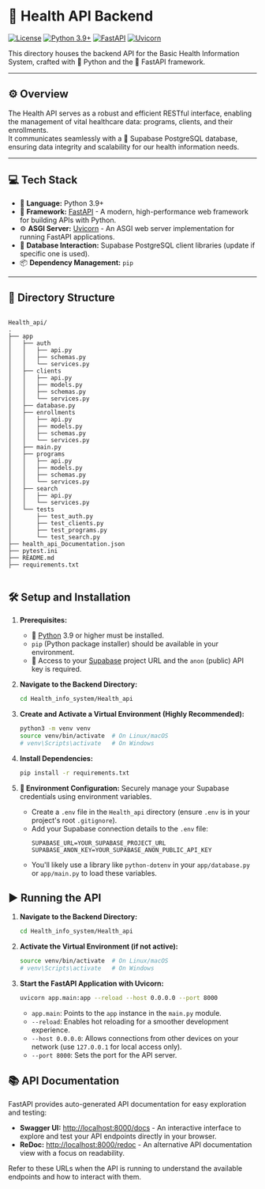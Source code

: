 # 🏥 Health API Backend

[![License](https://img.shields.io/badge/License-MIT-yellow.svg)](https://opensource.org/licenses/MIT) 
[![Python 3.9+](https://img.shields.io/badge/python-3.9+-blue.svg)](https://www.python.org/downloads/)
[![FastAPI](https://img.shields.io/badge/FastAPI-005571?style=for-the-badge&logo=fastapi)](https://fastapi.tiangolo.com/)
[![Uvicorn](https://img.shields.io/badge/Uvicorn-8DE05F?style=for-the-badge&logo=uvicorn)](https://www.uvicorn.org/)

This directory houses the backend API for the Basic Health Information System, crafted with 🐍 Python and the 🚀 FastAPI framework.

---

## ⚙️ Overview

The Health API serves as a robust and efficient RESTful interface, enabling the management of vital healthcare data: programs, clients, and their enrollments.  
It communicates seamlessly with a 💾 Supabase PostgreSQL database, ensuring data integrity and scalability for our health information needs.

---

## 💻 Tech Stack

- 🐍 **Language:** Python 3.9+
- 🚀 **Framework:** [FastAPI](https://fastapi.tiangolo.com/) - A modern, high-performance web framework for building APIs with Python.
- ⚙️ **ASGI Server:** [Uvicorn](https://www.uvicorn.org/) - An ASGI web server implementation for running FastAPI applications.
- 💾 **Database Interaction:** Supabase PostgreSQL client libraries (update if specific one is used).
- 📦 **Dependency Management:** `pip`

---

## 📂 Directory Structure

```text

Health_api/
.
├── app
│   ├── auth
│   │   ├── api.py
│   │   ├── schemas.py
│   │   └── services.py
│   ├── clients
│   │   ├── api.py
│   │   ├── models.py
│   │   ├── schemas.py
│   │   └── services.py
│   ├── database.py
│   ├── enrollments
│   │   ├── api.py
│   │   ├── models.py
│   │   ├── schemas.py
│   │   └── services.py
│   ├── main.py
│   ├── programs
│   │   ├── api.py
│   │   ├── models.py
│   │   ├── schemas.py
│   │   └── services.py
│   ├── search
│   │   ├── api.py
│   │   └── services.py
│   └── tests
│       ├── test_auth.py
│       ├── test_clients.py
│       ├── test_programs.py
│       └── test_search.py
├── health_api_Documentation.json
├── pytest.ini
├── README.md
├── requirements.txt


```

## 🛠️ Setup and Installation

1.  **Prerequisites:**
    * 🐍 [Python](https://www.python.org/downloads/) 3.9 or higher must be installed.
    * `pip` (Python package installer) should be available in your environment.
    * 🔑 Access to your [Supabase](https://supabase.com/) project URL and the `anon` (public) API key is required.

2.  **Navigate to the Backend Directory:**
    ```bash
    cd Health_info_system/Health_api
    ```

3.  **Create and Activate a Virtual Environment (Highly Recommended):**
    ```bash
    python3 -m venv venv
    source venv/bin/activate  # On Linux/macOS
    # venv\Scripts\activate   # On Windows
    ```

4.  **Install Dependencies:**
    ```bash
    pip install -r requirements.txt
    ```

5.  **🔑 Environment Configuration:**
    Securely manage your Supabase credentials using environment variables.

    * Create a `.env` file in the `Health_api` directory (ensure `.env` is in your project's root `.gitignore`).
    * Add your Supabase connection details to the `.env` file:
        ```
        SUPABASE_URL=YOUR_SUPABASE_PROJECT_URL
        SUPABASE_ANON_KEY=YOUR_SUPABASE_ANON_PUBLIC_API_KEY
        ```
    * You'll likely use a library like `python-dotenv` in your `app/database.py` or `app/main.py` to load these variables.

## ▶️ Running the API

1.  **Navigate to the Backend Directory:**
    ```bash
    cd Health_info_system/Health_api
    ```

2.  **Activate the Virtual Environment (if not active):**
    ```bash
    source venv/bin/activate  # On Linux/macOS
    # venv\Scripts\activate   # On Windows
    ```

3.  **Start the FastAPI Application with Uvicorn:**
    ```bash
    uvicorn app.main:app --reload --host 0.0.0.0 --port 8000
    ```
    * `app.main`: Points to the `app` instance in the `main.py` module.
    * `--reload`: Enables hot reloading for a smoother development experience.
    * `--host 0.0.0.0`: Allows connections from other devices on your network (use `127.0.0.1` for local access only).
    * `--port 8000`: Sets the port for the API server.

## 📚 API Documentation

FastAPI provides auto-generated API documentation for easy exploration and testing:

* **Swagger UI:** [http://localhost:8000/docs](http://localhost:8000/docs) - An interactive interface to explore and test your API endpoints directly in your browser.
* **ReDoc:** [http://localhost:8000/redoc](http://localhost:8000/redoc) - An alternative API documentation view with a focus on readability.

Refer to these URLs when the API is running to understand the available endpoints and how to interact with them.
